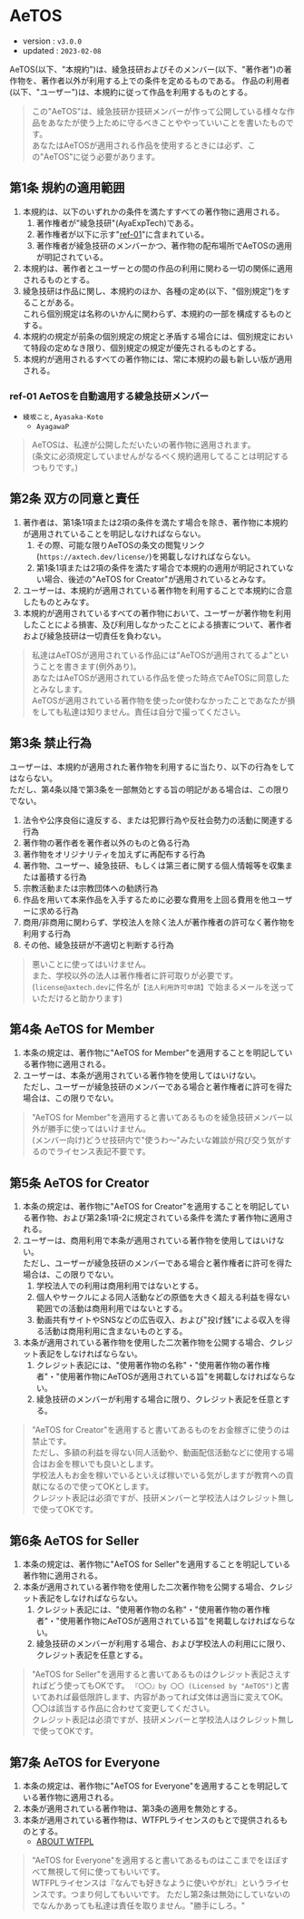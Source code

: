 # AeTOS

- version : `v3.0.0`
- updated : `2023-02-08`

AeTOS(以下、"本規約")は、綾急技研およびそのメンバー(以下、"著作者")の著作物を、著作者以外が利用する上での条件を定めるものである。
作品の利用者(以下、"ユーザー")は、本規約に従って作品を利用するものとする。

> この"AeTOS"は、綾急技研か技研メンバーが作って公開している様々な作品をあなたが使う上ために守るべきことややっていいことを書いたものです。  
> あなたはAeTOSが適用される作品を使用するときには必ず、この"AeTOS"に従う必要があります。

## 第1条 規約の適用範囲

1. 本規約は、以下のいずれかの条件を満たすすべての著作物に適用される。
    1. 著作権者が"綾急技研"(AyaExpTech)である。
    2. 著作権者が以下に示す"[ref-01](#ref-01-aetosを自動適用する綾急技研メンバー)"に含まれている。
    3. 著作権者が綾急技研のメンバーかつ、著作物の配布場所でAeTOSの適用が明記されている。
2. 本規約は、著作者とユーザーとの間の作品の利用に関わる一切の関係に適用されるものとする。
3. 綾急技研は作品に関し、本規約のほか、各種の定め(以下、"個別規定")をすることがある。  
   これら個別規定は名称のいかんに関わらず、本規約の一部を構成するものとする。
4. 本規約の規定が前条の個別規定の規定と矛盾する場合には、個別規定において特段の定めなき限り、個別規定の規定が優先されるものとする。
5. 本規約が適用されるすべての著作物には、常に本規約の最も新しい版が適用される。

### ref-01 AeTOSを自動適用する綾急技研メンバー

- `綾坂こと`, `Ayasaka-Koto`
    - `AyagawaP`

> AeTOSは、私達が公開しただいたいの著作物に適用されます。  
> (条文に必須規定していませんがなるべく規約適用してることは明記するつもりです。)

## 第2条 双方の同意と責任

1. 著作者は、第1条1項または2項の条件を満たす場合を除き、著作物に本規約が適用されていることを明記しなければならない。
    1. その際、可能な限りAeTOSの条文の閲覧リンク(`https://axtech.dev/license/`)を掲載しなければならない。
    2. 第1条1項または2項の条件を満たす場合で本規約の適用が明記されていない場合、後述の"AeTOS for Creator"が適用されているとみなす。
2. ユーザーは、本規約が適用されている著作物を利用することで本規約に合意したものとみなす。
3. 本規約が適用されているすべての著作物において、ユーザーが著作物を利用したことによる損害、及び利用しなかったことによる損害について、著作者および綾急技研は一切責任を負わない。

> 私達はAeTOSが適用されている作品には"AeTOSが適用されてるよ"ということを書きます(例外あり)。  
> あなたはAeTOSが適用されている作品を使った時点でAeTOSに同意したとみなします。  
> AeTOSが適用されている著作物を使ったor使わなかったことであなたが損をしても私達は知りません。責任は自分で撮ってください。

## 第3条 禁止行為

ユーザーは、本規約が適用された著作物を利用するに当たり、以下の行為をしてはならない。  
ただし、第4条以降で第3条を一部無効とする旨の明記がある場合は、この限りでない。

1. 法令や公序良俗に違反する、または犯罪行為や反社会勢力の活動に関連する行為
2. 著作物の著作者を著作者以外のものと偽る行為
3. 著作物をオリジナリティを加えずに再配布する行為
4. 著作物、ユーザー、綾急技研、もしくは第三者に関する個人情報等を収集または蓄積する行為
5. 宗教活動または宗教団体への勧誘行為
6. 作品を用いて本来作品を入手するために必要な費用を上回る費用を他ユーザーに求める行為
7. 商用/非商用に関わらず、学校法人を除く法人が著作権者の許可なく著作物を利用する行為
8. その他、綾急技研が不適切と判断する行為

> 悪いことに使ってはいけません。  
> また、学校以外の法人は著作権者に許可取りが必要です。  
> (`license@axtech.dev`に件名が`【法人利用許可申請】`で始まるメールを送っていただけると助かります)

## 第4条 AeTOS for Member

1. 本条の規定は、著作物に"AeTOS for Member"を適用することを明記している著作物に適用される。
2. ユーザーは、本条が適用されている著作物を使用してはいけない。  
   ただし、ユーザーが綾急技研のメンバーである場合と著作権者に許可を得た場合は、この限りでない。

> "AeTOS for Member"を適用すると書いてあるものを綾急技研メンバー以外が勝手に使ってはいけません。  
> (メンバー向け)どうせ技研内で"使うわ〜"みたいな雑談が飛び交う気がするのでライセンス表記不要です。

## 第5条 AeTOS for Creator

1. 本条の規定は、著作物に"AeTOS for Creator"を適用することを明記している著作物、および第2条1項-2に規定されている条件を満たす著作物に適用される。
2. ユーザーは、商用利用で本条が適用されている著作物を使用してはいけない。  
   ただし、ユーザーが綾急技研のメンバーである場合と著作権者に許可を得た場合は、この限りでない。
    1. 学校法人での利用は商用利用ではないとする。
    2. 個人やサークルによる同人活動などの原価を大きく超える利益を得ない範囲での活動は商用利用ではないとする。
    3. 動画共有サイトやSNSなどの広告収入、および"投げ銭"による収入を得る活動は商用利用に含まないものとする。
3. 本条が適用されている著作物を使用した二次著作物を公開する場合、クレジット表記をしなければならない。
    1. クレジット表記には、"使用著作物の名称"・"使用著作物の著作権者"・"使用著作物にAeTOSが適用されている旨"を掲載しなければならない。
    2. 綾急技研のメンバーが利用する場合に限り、クレジット表記を任意とする。

> "AeTOS for Creator"を適用すると書いてあるものをお金稼ぎに使うのは禁止です。  
> ただし、多額の利益を得ない同人活動や、動画配信活動などに使用する場合はお金を稼いでも良いとします。  
> 学校法人もお金を稼いでいるといえば稼いでいる気がしますが教育への貢献になるので使ってOKとします。  
> クレジット表記は必須ですが、技研メンバーと学校法人はクレジット無しで使ってOKです。

## 第6条 AeTOS for Seller

1. 本条の規定は、著作物に"AeTOS for Seller"を適用することを明記している著作物に適用される。
2. 本条が適用されている著作物を使用した二次著作物を公開する場合、クレジット表記をしなければならない。
    1. クレジット表記には、"使用著作物の名称"・"使用著作物の著作権者"・"使用著作物にAeTOSが適用されている旨"を掲載しなければならない。
    2. 綾急技研のメンバーが利用する場合、および学校法人の利用にに限り、クレジット表記を任意とする。

> "AeTOS for Seller"を適用すると書いてあるものはクレジット表記さえすればどう使ってもOKです。
> `『〇〇』by 〇〇 (Licensed by "AeTOS")`と書いてあれば最低限許します、内容があってれば文体は適当に変えてOK。  
> 〇〇は該当する作品に合わせて変更してください。  
> クレジット表記は必須ですが、技研メンバーと学校法人はクレジット無しで使ってOKです。

## 第7条 AeTOS for Everyone

1. 本条の規定は、著作物に"AeTOS for Everyone"を適用することを明記している著作物に適用される。
2. 本条が適用されている著作物は、第3条の適用を無効とする。
3. 本条が適用されている著作物は、WTFPLライセンスのもとで提供されるものとする。
    - [ABOUT WTFPL](http://www.wtfpl.net/about/)

> "AeTOS for Everyone"を適用すると書いてあるものはここまでをほぼすべて無視して何に使ってもいいです。  
> WTFPLライセンスは『なんでも好きなように使いやがれ』というライセンスです。つまり何してもいいです。
> ただし第2条は無効にしていないのでなんかあっても私達は責任を取りません。"勝手にしろ。"